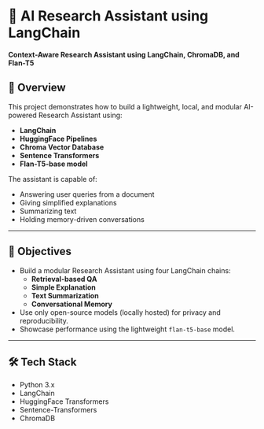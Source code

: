 # 🧠 AI Research Assistant using LangChain

**Context-Aware Research Assistant using LangChain, ChromaDB, and Flan-T5**

## 📄 Overview

This project demonstrates how to build a lightweight, local, and modular AI-powered Research Assistant using:
- **LangChain**
- **HuggingFace Pipelines**
- **Chroma Vector Database**
- **Sentence Transformers**
- **Flan-T5-base model**

The assistant is capable of:
- Answering user queries from a document
- Giving simplified explanations
- Summarizing text
- Holding memory-driven conversations

---

## 🎯 Objectives

- Build a modular Research Assistant using four LangChain chains:
  - **Retrieval-based QA**
  - **Simple Explanation**
  - **Text Summarization**
  - **Conversational Memory**
- Use only open-source models (locally hosted) for privacy and reproducibility.
- Showcase performance using the lightweight `flan-t5-base` model.

---

## 🛠️ Tech Stack

- Python 3.x
- LangChain
- HuggingFace Transformers
- Sentence-Transformers
- ChromaDB
